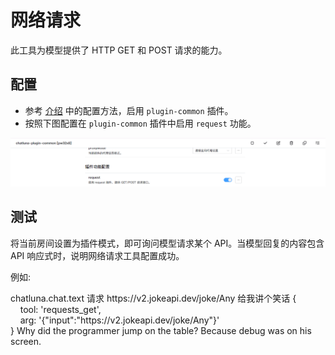 # 网络请求

此工具为模型提供了 HTTP GET 和 POST 请求的能力。

## 配置

- 参考 [介绍](introduction.md) 中的配置方法，启用 `plugin-common` 插件。
- 按照下图配置在 `plugin-common` 插件中启用 `request` 功能。

![image](../../public/images/image-37.png)

## 测试

将当前房间设置为插件模式，即可询问模型请求某个 API。当模型回复的内容包含 API 响应式时，说明网络请求工具配置成功。

例如:

<chat-panel>
  <chat-message nickname="User">chatluna.chat.text 请求 https://v2.jokeapi.dev/joke/Any 给我讲个笑话</chat-message>
  <chat-message nickname="Bot">
    {<br>
      &nbsp;&nbsp;&nbsp;&nbsp;tool: 'requests_get',<br>
      &nbsp;&nbsp;&nbsp;&nbsp;arg: '{"input":"https://v2.jokeapi.dev/joke/Any"}'<br>
    }
  </chat-message>
   <chat-message nickname="Bot">
    Why did the programmer jump on the table?  
    Because debug was on his screen.
  </chat-message>
</chat-panel>
